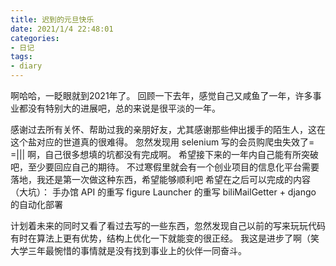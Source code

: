 ```yaml
---
title: 迟到的元旦快乐
date: 2021/1/4 22:48:01
categories:
- 日记
tags:
- diary
---
```

啊哈哈，一眨眼就到2021年了。
回顾一下去年，感觉自己又咸鱼了一年，许多事业都没有特别大的进展吧，总的来说是很平淡的一年。

<!-- more -->

感谢过去所有关怀、帮助过我的亲朋好友，尤其感谢那些伸出援手的陌生人，这在这个盐对应的世道真的很难得。
忽然发现用 selenium 写的会员购爬虫失效了= =|||
啊，自己很多想填的坑都没有完成啊。
希望接下来的一年内自己能有所突破吧，至少要回应自己的期待。
不过寒假里就会有一个创业项目的信息化平台需要落地，我还是第一次做这种东西，希望能够顺利吧
希望在之后可以完成的内容（大坑）：
手办馆 API 的重写
figure Launcher 的重写
biliMailGetter + django 的自动化部署

计划着未来的同时又看了看过去写的一些东西，忽然发现自己以前的写来玩玩代码有时在算法上更有优势，结构上优化一下就能变的很正经。
我这是进步了啊（笑
大学三年最惋惜的事情就是没有找到事业上的伙伴一同奋斗。